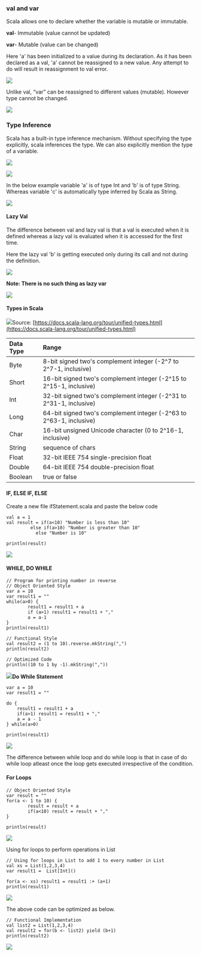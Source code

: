 ### val and var

Scala allows one to declare whether the variable is mutable or immutable.

**val**- Immutable \(value cannot be updated\)

**var**- Mutable \(value can be changed\)

Here 'a' has been initialized to a value during its declaration. As it has been declared as a val, 'a' cannot be reassigned to a new value. Any attempt to do will result in reassignment to val error.

![](/assets/scala_val.png)

Unlike val, “var” can be reassigned to different values \(mutable\). However type cannot be changed.

![](/assets/scala_var.png)

### Type Inference

Scala has a built-in type inference mechanism. Without specifying the type explicitly, scala inferences the type. We can also explicitly mention the type of a variable.

![](/assets/scala_type_inference.png)

![](/assets/scala_type_inference_2.png)

In the below example variable 'a' is of type Int and 'b' is of type String. Whereas variable 'c' is automatically type inferred by Scala as String.

![](/assets/scala_type_inference_3.png)

#### Lazy Val

The difference between val and lazy val is that a val is executed when it is defined whereas a lazy val is evaluated when it is accessed for the first time.

Here the lazy val 'b' is getting executed only during its call and not during the definition.

![](/assets/lazy_val.png)

**Note: There is no such thing as lazy var**

![](/assets/lazy_var.png)

#### Types in Scala

![](assets/unified-types-diagram.svg)Source: [https://docs.scala-lang.org/tour/unified-types.html](https://docs.scala-lang.org/tour/unified-types.html)

| Data Type | Range |
| :--- | :--- |
| Byte | 8-bit signed two's complement integer \(-2^7 to 2^7-1, inclusive\) |
| Short | 16-bit signed two's complement integer \(-2^15 to 2^15-1, inclusive\) |
| Int | 32-bit signed two's complement integer \(-2^31 to 2^31-1, inclusive\) |
| Long | 64-bit signed two's complement integer \(-2^63 to 2^63-1, inclusive\) |
| Char | 16-bit unsigned Unicode character \(0 to 2^16-1, inclusive\) |
| String | sequence of chars |
| Float | 32-bit IEEE 754 single-precision float |
| Double | 64-bit IEEE 754 double-precision float |
| Boolean | true or false |

#### IF, ELSE IF, ELSE

Create a new file ifStatement.scala and paste the below code

```
val a = 1
val result = if(a<10) "Number is less than 10"
         else if(a>10) "Number is greater than 10" 
           else "Number is 10"

println(result)
```

![](/assets/if_statement.png)

#### WHILE, DO WHILE

```
// Program for printing number in reverse
// Object Oriented Style
var a = 10
var result1 = ""
while(a>0) {
        result1 = result1 + a
        if (a>1) result1 = result1 + ","
        a = a-1
}
println(result1)

// Functional Style
val result2 = (1 to 10).reverse.mkString(",")
println(result2)

// Optimized Code
println((10 to 1 by -1).mkString(","))
```

![](/assets/whileStatement.png)**Do While Statement**

```
var a = 10
var result1 = ""

do {
    result1 = result1 + a
    if(a>1) result1 = result1 + ","
    a = a - 1
} while(a>0)

println(result1)
```

![](/assets/dowhileStatement.png)

The difference between while loop and do while loop is that in case of do while loop atleast once the loop gets executed irrespective of the condition.

#### For Loops

```
// Object Oriented Style
var result = ""
for(a <- 1 to 10) {
        result = result + a
        if(a<10) result = result + ","
}

println(result)
```

![](/assets/forLoops_1.png)

Using for loops to perform operations in List

```
// Using for loops in List to add 1 to every number in List
val xs = List(1,2,3,4)
var result1 =  List[Int]()

for(a <- xs) result1 = result1 :+ (a+1)
println(result1)
```

![](/assets/forLoops_2.png)

The above code can be optimized as below.

```
// Functional Implementation
val list2 = List(1,2,3,4)
val result2 = for(b <- list2) yield (b+1)
println(result2)
```

![](/assets/forLoops_3.png)

